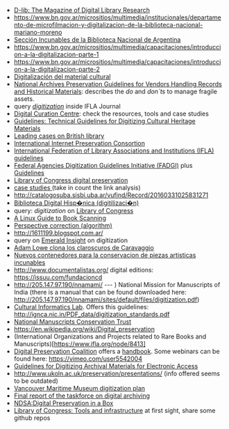 * [D-lib: The Magazine of Digital Library Research](http://www.dlib.org/dlib.html)
* https://www.bn.gov.ar/micrositios/multimedia/institucionales/departamento-de-microfilmacion-y-digitalizacion-de-la-biblioteca-nacional-mariano-moreno
* [Sección Incunables de la Biblioteca Nacional de Argentina](http://trapalanda.bn.gov.ar/jspui/handle/123456789/55)
* https://www.bn.gov.ar/micrositios/multimedia/capacitaciones/introduccion-a-la-digitalizacion-parte-1
* https://www.bn.gov.ar/micrositios/multimedia/capacitaciones/introduccion-a-la-digitalizacion-parte-2
* [Digitalización del material cultural](http://www.bne.es/es/Inicio/Perfiles/Bibliotecarios/Informes/DigitalizacionMaterialCultural/index.html)
* [National Archives Preservation Guidelines for Vendors Handling Records and Historical Materials](https://www.archives.gov/preservation/technical/vendor-training.html): describes the _do_ and _don`ts_ to manage fragile assets. 
* query [_digitization_](https://www.ifla.org/search/node/digitization) inside IFLA Journal
* [Digital Curation Centre](http://www.dcc.ac.uk/): check the resources, tools and case studies
* [Guidelines: Technical Guidelines for Digitizing Cultural Heritage Materials](http://www.digitizationguidelines.gov/guidelines/digitize-technical.html)
* [Leading cases on British library](https://www.bl.uk/digitisation-services)
* [International Internet Preservation Consortion](http://netpreserve.org/)
* [International Federation of Library Associations and Institutions (IFLA) guidelines](https://www.ifla.org/node/8750)
* [Federal Agencies Digitization Guidelines Initiative (FADGI)](http://www.digitizationguidelines.gov/) plus [Guidelines](http://www.digitizationguidelines.gov/guidelines/)
* [Library of Congress digital preservation](http://www.digitalpreservation.gov/)
* [case studies ](http://netpreserve.org/web-archiving/case-studies/)(take in count the link analysis)
* http://catalogosuba.sisbi.uba.ar/vufind/Record/20160331025831271
* [Biblioteca Digital Hisp�nica (digitilizaci�n)](http://www.bne.es/es/Catalogos/BibliotecaDigitalHispanica/Acercade/#)
* query: _digitization_ on [Library of Congress](https://www.loc.gov/search/?in=&q=digitization&new=true)
* [A Linux Guide to Book Scanning](https://natecraun.net/articles/linux-guide-to-book-scanning.html)
* [Perspective correction (algorithm)](https://mzucker.github.io/2016/10/11/unprojecting-text-with-ellipses.html)
* http://1611199.blogspot.com.ar/
* query on [Emerald Insight](http://www.emeraldinsight.com/action/doSearch?AllField=digitization&content=articlesChapters) on digitization
* [Adam Lowe clona los claroscuros de Caravaggio](https://elpais.com/diario/2009/10/08/ciberpais/1254968672_850215.html)
* [Nuevos contenedores para la conservacion de piezas artisticas incunables](http://argentinainvestiga.edu.ar/infouniversidades/2.6/listado/noticia.php?titulo=nuevos_contenedores_para_la_conservacion_de_piezas_artisticas_incunables&id=1071)
* http://www.documentalistas.org/    digital editions: https://issuu.com/fundacioncd
* http://205.147.97.190/nnamami/  --- ) National Mission for Manuscripts of India (there is a manual that can be found downloaded here: http://205.147.97.190/nnamami/sites/default/files/digitization.pdf)
* [Cultural Informatics Lab](http://ignca.nic.in/mmd_body.htm). Offers this guidelines: http://ignca.nic.in/PDF_data/digitization_standards.pdf
* [National Manuscripts Conservation Trust](http://www.nmct.co.uk/)
* https://en.wikipedia.org/wiki/Digital_preservation
* (International Organizations and Projects related to Rare Books and Manuscripts)[https://www.ifla.org/node/8413]
* [Digital Preservation Coalition](http://www.dpconline.org/) offers a [handbook](http://dpconline.org/handbook). Some webinars can be found here: https://vimeo.com/user5542004
* [Guidelines for Digitizing Archival Materials for Electronic Access](https://www.archives.gov/preservation/technical/guidelines.html)
* http://www.ukoln.ac.uk/preservation/presentations/ (info offered seems to be outdated)
* [Vancouver Maritime Museum digitization plan](https://issuu.com/vanmaritime/docs/vmm_digitization_plan_2015)
* [Final report of the taskforce on digital archiving](https://www.clir.org/pubs/reports/pub63watersgarrett.pdf)
* [NDSA:Digital Preservation in a Box](https://wiki.diglib.org/NDSA:Digital_Preservation_in_a_Box)
* [Library of Congress: Tools and infrastructure](http://blogs.loc.gov/thesignal/category/tools-and-infrastructure/) at first sight, share some github repos